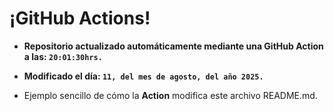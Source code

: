 # ¡GitHub Actions!
* **Repositorio actualizado automáticamente mediante una GitHub Action a las: `20:01:30hrs.`**
* **Modificado el día: `11, del mes de agosto, del año 2025.`**

* Ejemplo sencillo de cómo la **Action** modifica este archivo README.md.
